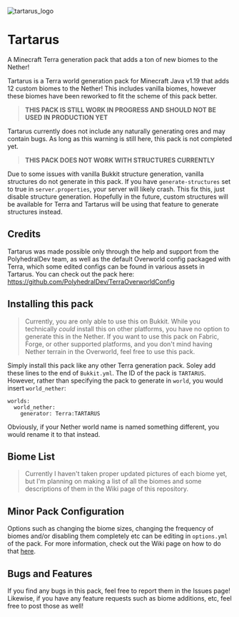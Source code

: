 ![tartarus_logo](https://user-images.githubusercontent.com/76827500/179134441-5eb9b4b6-623c-401c-a84a-61bd138140e9.png)

# **Tartarus**
A Minecraft Terra generation pack that adds a ton of new biomes to the Nether!

Tartarus is a Terra world generation pack for Minecraft Java v1.19 that adds 12 custom biomes to the Nether! This includes vanilla biomes, however these biomes have been reworked to fit the scheme of this pack better. 

> **THIS PACK IS STILL WORK IN PROGRESS AND SHOULD NOT BE USED IN PRODUCTION YET**

Tartarus currently does not include any naturally generating ores and may contain bugs. As long as this warning is still here, this pack is not completed yet.

> **THIS PACK DOES NOT WORK WITH STRUCTURES CURRENTLY**

Due to some issues with vanilla Bukkit structure generation, vanilla structures do not generate in this pack. If you have `generate-structures` set to true in `server.properties`, your server will likely crash. This fix this, just disable structure generation. Hopefully in the future, custom structures will be available for Terra and Tartarus will be using that feature to generate structures instead.

## Credits
Tartarus was made possible only through the help and support from the PolyhedralDev team, as well as the default Overworld config packaged with Terra, which some edited configs can be found in various assets in Tartarus. You can check out the pack here: https://github.com/PolyhedralDev/TerraOverworldConfig

## Installing this pack
> Currently, you are only able to use this on Bukkit. While you technically *could* install this on other platforms, you have no option to generate this in the Nether. If you want to use this pack on Fabric, Forge, or other supported platforms, and you don't mind having Nether terrain in the Overworld, feel free to use this pack.

Simply install this pack like any other Terra generation pack. Soley add these lines to the end of `Bukkit.yml`. The ID of the pack is `TARTARUS`. However, rather than specifying the pack to generate in `world`, you would insert `world_nether`:

```
worlds:
  world_nether:
    generator: Terra:TARTARUS
```

Obviously, if your Nether world name is named something different, you would rename it to that instead.

## Biome List
> Currently I haven't taken proper updated pictures of each biome yet, but I'm planning on making a list of all the biomes and some descriptions of them in the Wiki page of this repository.

## Minor Pack Configuration
Options such as changing the biome sizes, changing the frequency of biomes and/or disabling them completely etc can be editing in `options.yml` of the pack. For more information, check out the Wiki page on how to do that [here](https://github.com/Jason-Ding19/Tartarus/wiki/Modifying-the-Config-Pack).

## Bugs and Features
If you find any bugs in this pack, feel free to report them in the Issues page! Likewise, if you have any feature requests such as biome additions, etc, feel free to post those as well!
